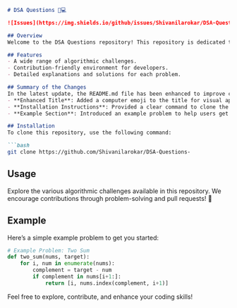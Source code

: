 ```markdown
# DSA Questions 📖💻

![Issues](https://img.shields.io/github/issues/Shivanilarokar/DSA-Questions-) ![Stars](https://img.shields.io/github/stars/Shivanilarokar/DSA-Questions-)

## Overview
Welcome to the DSA Questions repository! This repository is dedicated to providing a collection of Data Structure and Algorithm problems for practice and enhancement of coding skills.

## Features
- A wide range of algorithmic challenges.
- Contribution-friendly environment for developers.
- Detailed explanations and solutions for each problem.

## Summary of the Changes
In the latest update, the README.md file has been enhanced to improve clarity and provide additional instructions for users. Key changes include:
- **Enhanced Title**: Added a computer emoji to the title for visual appeal.
- **Installation Instructions**: Provided a clear command to clone the repository.
- **Example Section**: Introduced an example problem to help users get started.

## Installation
To clone this repository, use the following command:

```bash
git clone https://github.com/Shivanilarokar/DSA-Questions-
```

## Usage
Explore the various algorithmic challenges available in this repository. We encourage contributions through problem-solving and pull requests! 🚀

## Example
Here’s a simple example problem to get you started:

```python
# Example Problem: Two Sum
def two_sum(nums, target):
    for i, num in enumerate(nums):
        complement = target - num
        if complement in nums[i+1:]:
            return [i, nums.index(complement, i+1)]
```

Feel free to explore, contribute, and enhance your coding skills!
```